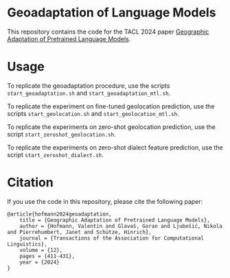 # Geoadaptation of Language Models

This repository contains the code for the TACL 2024 paper [Geographic Adaptation of Pretrained Language Models](https://direct.mit.edu/tacl/article/doi/10.1162/tacl_a_00652/120648/Geographic-Adaptation-of-Pretrained-Language).

# Usage 

To replicate the geoadaptation procedure, use the scripts `start_geoadaptation.sh` and `start_geoadaptation_mtl.sh`.


To replicate the experiment on fine-tuned geolocation prediction, use the scripts `start_geolocation.sh` and `start_geolocation_mtl.sh`.


To replicate the experiments on zero-shot geolocation prediction, use the script `start_zeroshot_geolocation.sh`.


To replicate the experiments on zero-shot dialect feature prediction, use the script `start_zeroshot_dialect.sh`.

# Citation

If you use the code in this repository, please cite the following paper:

```
@article{hofmann2024geoadaptation,
    title = {Geographic Adaptation of Pretrained Language Models},
    author = {Hofmann, Valentin and Glavaš, Goran and Ljubešić, Nikola and Pierrehumbert, Janet and Schütze, Hinrich},
    journal = {Transactions of the Association for Computational Linguistics},
    volume = {12},
    pages = {411-431},
    year = {2024}
}
```
